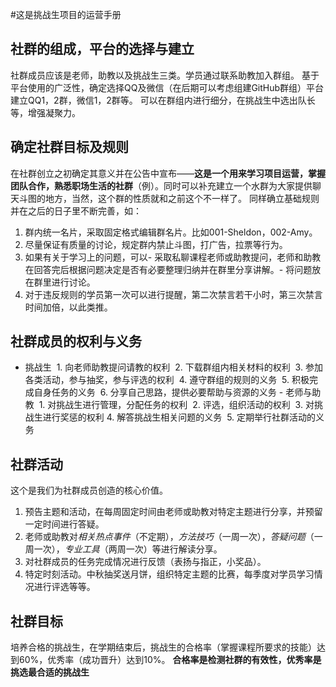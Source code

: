 #这是挑战生项目的运营手册
## 社群的组成，平台的选择与建立
社群成员应该是老师，助教以及挑战生三类。学员通过联系助教加入群组。
基于平台使用的广泛性，确定选择QQ及微信（在后期可以考虑组建GitHub群组）平台建立QQ1，2群，微信1，2群等。
可以在群组内进行细分，在挑战生中选出队长等，增强凝聚力。

## 确定社群目标及规则
在社群创立之初确定其意义并在公告中宣布——**这是一个用来学习项目运营，掌握团队合作，熟悉职场生活的社群**（例）。同时可以补充建立一个水群为大家提供聊天斗图的地方，当然，这个群的性质就和之前这个不一样了。
同样确立基础规则并在之后的日子里不断完善，如：
1. 群内统一名片，采取固定格式编辑群名片。比如001-Sheldon，002-Amy。
2. 尽量保证有质量的讨论，规定群内禁止斗图，打广告，拉票等行为。
3. 如果有关于学习上的问题，可以- 采取私聊课程老师或助教提问，老师和助教在回答完后根据问题决定是否有必要整理归纳并在群里分享讲解。- 将问题放在群里进行讨论。
4. 对于违反规则的学员第一次可以进行提醒，第二次禁言若干小时，第三次禁言时间加倍，以此类推。

## 社群成员的权利与义务
- 挑战生
  1. 向老师助教提问请教的权利
  2. 下载群组内相关材料的权利
  3. 参加各类活动，参与抽奖，参与评选的权利
  4. 遵守群组的规则的义务
  5. 积极完成自身任务的义务
  6. 分享自己思路，提供必要帮助与资源的义务
 - 老师与助教
  1. 对挑战生进行管理，分配任务的权利
  2. 评选，组织活动的权利
  3. 对挑战生进行奖惩的权利
  4. 解答挑战生相关问题的义务
  5. 定期举行社群活动的义务

## 社群活动
这个是我们为社群成员创造的核心价值。
1. 预告主题和活动，在每周固定时间由老师或助教对特定主题进行分享，并预留一定时间进行答疑。
2. 老师或助教对*相关热点事件*（不定期），*方法技巧*（一周一次），*答疑问题*（一周一次），*专业工具*（两周一次）等进行解读分享。
3. 对社群成员的任务完成情况进行反馈（表扬与指正，小奖品）。
4. 特定时刻活动。中秋抽奖送月饼，组织特定主题的比赛，每季度对学员学习情况进行评选等等。

## 社群目标
培养合格的挑战生，在学期结束后，挑战生的合格率（掌握课程所要求的技能）达到60%，优秀率（成功晋升）达到10%。
**合格率是检测社群的有效性，优秀率是挑选最合适的挑战生**
